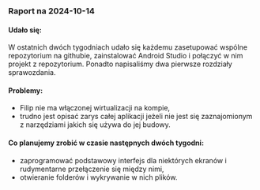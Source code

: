 ### Raport na 2024-10-14

#### Udało się:

W ostatnich dwóch tygodniach udało się każdemu zasetupować wspólne repozytorium na githubie, zainstalować Android Studio i połączyć w nim projekt z repozytorium. Ponadto napisaliśmy dwa pierwsze rozdziały sprawozdania.  

#### Problemy:

- Filip nie ma włączonej wirtualizacji na kompie,
- trudno jest opisać zarys całej aplikacji jeżeli nie jest się zaznajomionym z narzędziami jakich się używa do jej budowy.

#### Co planujemy zrobić w czasie następnych dwóch tygodni:

- zaprogramować podstawowy interfejs dla niektórych ekranów i rudymentarne przełączenie się między nimi,
- otwieranie folderów i wykrywanie w nich plików.
